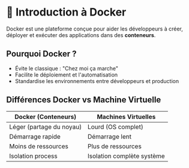 # 🚀 Introduction à Docker

Docker est une plateforme conçue pour aider les développeurs à créer, déployer et exécuter des applications dans des **conteneurs**.

## Pourquoi Docker ?
- Évite le classique : "Chez moi ça marche"
- Facilite le déploiement et l'automatisation
- Standardise les environnements entre développeurs et production

## Différences Docker vs Machine Virtuelle
| Docker (Conteneurs) | Machines Virtuelles |
|---------------------|---------------------|
| Léger (partage du noyau) | Lourd (OS complet) |
| Démarrage rapide | Démarrage lent |
| Moins de ressources | Plus de ressources |
| Isolation process | Isolation complète système |

